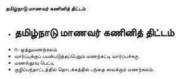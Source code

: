 **தமிழ்நாடு மாணவர் கணினித் திட்டம்**
- # தமிழ்நாடு மாணவர் கணினித் திட்டம்
- n. ஒத்துமணற்கலம்
- வார்ப்புக்குப் பயன்படுத்தப்பெறும் மணற்கட்டி வார்ப்பச்சுரு
- மணல்தூவு பெட்டி
- குழிப்பந்தாட்டத்தில் தொடக்கத்தில் பந்தை வைக்கும் மணற்கலம்.

